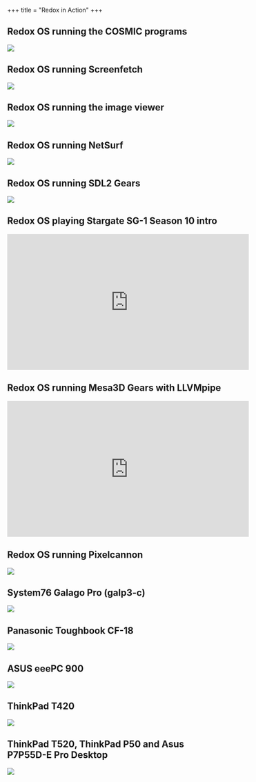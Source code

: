+++
title = "Redox in Action"
+++

## Redox OS running the COSMIC programs
<img class="img-responsive" src="/img/screenshot/cosmic-programs.png"/>

## Redox OS running Screenfetch
<img class="img-responsive" src="/img/screenshot/cosmic-term-screenfetch.png"/>

## Redox OS running the image viewer
<img class="img-responsive" src="/img/screenshot/image-viewer.png"/>

## Redox OS running NetSurf
<img class="img-responsive" src="/img/screenshot/netsurf.png"/>

## Redox OS running SDL2 Gears
<img class="img-responsive" src="/img/screenshot/sdl2-gears.png"/>

## Redox OS playing Stargate SG-1 Season 10 intro
<iframe width="560" height="315" src="https://www.youtube.com/embed/3cPekY4c9Hc?si=EYuAkgpVDAKOb0jW" title="YouTube video player" frameborder="0" allow="accelerometer; autoplay; clipboard-write; encrypted-media; gyroscope; picture-in-picture; web-share" referrerpolicy="strict-origin-when-cross-origin" allowfullscreen></iframe>

## Redox OS running Mesa3D Gears with LLVMpipe
<iframe width="560" height="315" src="https://www.youtube.com/embed/ADSvEA_YY7E?si=vEtlU2rGxJldIFuk" title="YouTube video player" frameborder="0" allow="accelerometer; autoplay; clipboard-write; encrypted-media; gyroscope; picture-in-picture; web-share" referrerpolicy="strict-origin-when-cross-origin" allowfullscreen></iframe>

## Redox OS running Pixelcannon
<img class="img-responsive" src="/img/screenshot/pixelcannon.png"/>

## System76 Galago Pro (galp3-c)
<img class="img-responsive" src="/img/hardware/system76-galp3-c.jpg"/>

## Panasonic Toughbook CF-18
<img class="img-responsive" src="/img/hardware/panasonic-toughbook-cf18.png"/>

## ASUS eeePC 900
<img class="img-responsive" src="/img/hardware/asus-eepc-900.png"/>

## ThinkPad T420
<img class="img-responsive" src="/img/hardware/thinkpad-t420.png"/>

## ThinkPad T520, ThinkPad P50 and Asus P7P55D-E Pro Desktop
<img class="img-responsive" src="/img/hardware/T520-P50-Asus-Desktop.jpg"/>
